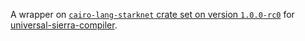 A wrapper on [`cairo-lang-starknet` crate set on version `1.0.0-rc0`](https://crates.io/crates/cairo-lang-starknet/1.0.0-rc0)
for [universal-sierra-compiler](https://crates.io/crates/universal-sierra-compiler).
